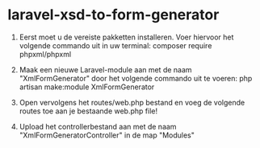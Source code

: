 # laravel-xsd-to-form-generator


1. Eerst moet u de vereiste pakketten installeren. Voer hiervoor het volgende commando uit in uw terminal:
  composer require phpxml/phpxml

2. Maak een nieuwe Laravel-module aan met de naam "XmlFormGenerator" door het volgende commando uit te voeren:
  php artisan make:module XmlFormGenerator

3. Open vervolgens het routes/web.php bestand en voeg de volgende routes toe aan je bestaande web.php file!

4. Upload het controllerbestand aan met de naam "XmlFormGeneratorController" in de map "Modules"
